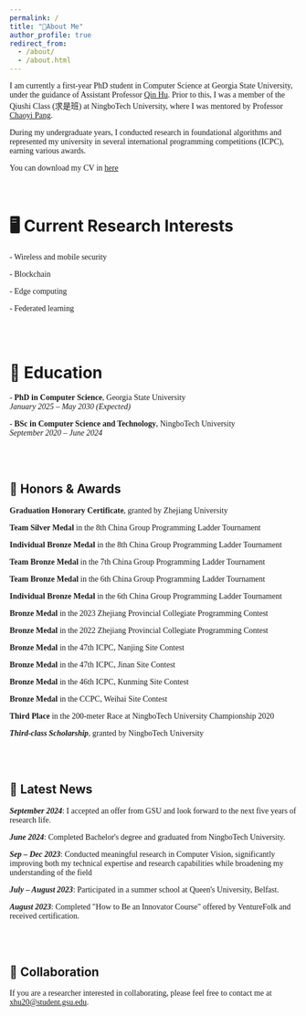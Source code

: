 ```yaml
---
permalink: /
title: "👋About Me"
author_profile: true
redirect_from: 
  - /about/
  - /about.html
---
```


<span style="font-family: 'EB Garamond', serif;">I am currently a first-year PhD student in Computer Science at Georgia State University, under the guidance of Assistant Professor [Qin Hu](https://qinhu2010.github.io/). Prior to this, I was a member of the Qiushi Class (求是班) at NingboTech University, where I was mentored by Professor [Chaoyi Pang](https://scholar.google.com.au/citations?user=PZZ9jIEAAAAJ&hl=en). </span>

<span style="font-family: 'EB Garamond', serif;">During my undergraduate years, I conducted research in foundational algorithms and represented my university in several international programming competitions (ICPC), earning various awards.</span>

<span style="font-family: 'EB Garamond', serif;">You can download my CV in [here](assets/cv.pdf)</span>  
<br><br>


🖥️  Current Research Interests
======
<span style="font-family: 'EB Garamond', serif;">- Wireless and mobile security  </span>

<span style="font-family: 'EB Garamond', serif;">- Blockchain </span> 

<span style="font-family: 'EB Garamond', serif;">- Edge computing </span> 

<span style="font-family: 'EB Garamond', serif;">- Federated learning</span> 

<br><br>

🏫  Education
======
<span style="font-family: 'EB Garamond', serif;">- **PhD in Computer Science**, Georgia State University</span>  
  <span style="font-family: 'EB Garamond', serif;">*January 2025 – May 2030 (Expected)*</span>  
  
<span style="font-family: 'EB Garamond', serif;">- **BSc in Computer Science and Technology**, NingboTech University</span>  
  <span style="font-family: 'EB Garamond', serif;">*September 2020 – June 2024*</span>

<br><br>  

🙏  Honors & Awards
------
<span style="font-family: 'EB Garamond', serif;">**Graduation Honorary Certificate**, granted by Zhejiang University</span>

<span style="font-family: 'EB Garamond', serif;">**Team Silver Medal** in the 8th China Group Programming Ladder Tournament</span>

<span style="font-family: 'EB Garamond', serif;">**Individual Bronze Medal** in the 8th China Group Programming Ladder Tournament</span>

<span style="font-family: 'EB Garamond', serif;">**Team Bronze Medal** in the 7th China Group Programming Ladder Tournament</span>

<span style="font-family: 'EB Garamond', serif;">**Team Bronze Medal** in the 6th China Group Programming Ladder Tournament</span>

<span style="font-family: 'EB Garamond', serif;">**Individual Bronze Medal** in the 6th China Group Programming Ladder Tournament</span>

<span style="font-family: 'EB Garamond', serif;">**Bronze Medal** in the 2023 Zhejiang Provincial Collegiate Programming Contest</span>

<span style="font-family: 'EB Garamond', serif;">**Bronze Medal** in the 2022 Zhejiang Provincial Collegiate Programming Contest</span>

<span style="font-family: 'EB Garamond', serif;">**Bronze Medal** in the 47th ICPC, Nanjing Site Contest</span>

<span style="font-family: 'EB Garamond', serif;">**Bronze Medal** in the 47th ICPC, Jinan Site Contest</span>

<span style="font-family: 'EB Garamond', serif;">**Bronze Medal** in the 46th ICPC, Kunming Site Contest</span>

<span style="font-family: 'EB Garamond', serif;">**Bronze Medal** in the CCPC, Weihai Site Contest</span>

<span style="font-family: 'EB Garamond', serif;">**Third Place** in the 200-meter Race at NingboTech University Championship 2020</span>

<span style="font-family: 'EB Garamond', serif;">***Third-class Scholarship***, granted by NingboTech University</span>


<br><br>

📰  Latest News
------
<span style="font-family: 'EB Garamond', serif;">***September 2024***: I accepted an offer from GSU and look forward to the next five years of research life.</span>  

<span style="font-family: 'EB Garamond', serif;">***June 2024***: Completed Bachelor's degree and graduated from NingboTech University.</span>

<span style="font-family: 'EB Garamond', serif;">***Sep – Dec 2023***: Conducted meaningful research in Computer Vision, significantly improving both my technical expertise and research capabilities while broadening my understanding of the field</span>

<span style="font-family: 'EB Garamond', serif;">***July – August 2023***: Participated in a summer school at Queen's University, Belfast.</span>

<span style="font-family: 'EB Garamond', serif;">***August 2023***: Completed "How to Be an Innovator Course" offered by VentureFolk and received certification.</span> 


<br><br>

🙏  Collaboration
------
<span style="font-family: 'EB Garamond', serif;">If you are a researcher interested in collaborating, please feel free to contact me at [xhu20@student.gsu.edu](mailto:xhu20@student.gsu.edu).</span>  
